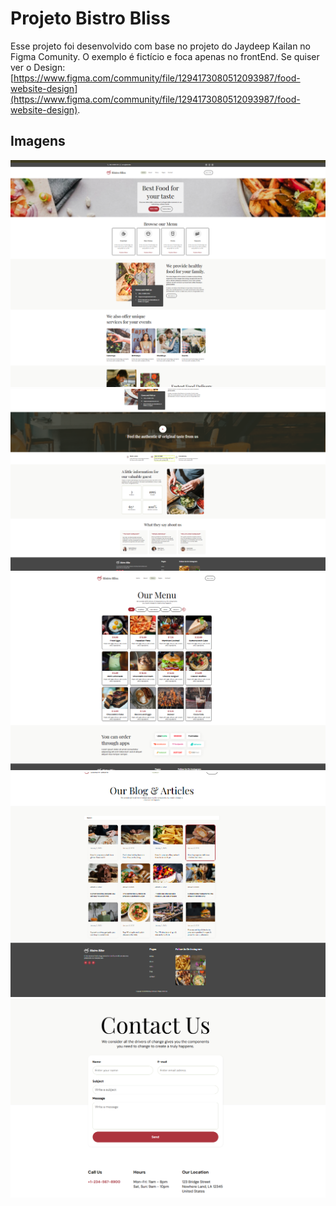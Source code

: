 # Projeto Bistro Bliss 
Esse projeto foi desenvolvido com base no projeto do Jaydeep Kailan no Figma Comunity. O exemplo é fictício e foca apenas no frontEnd. Se quiser ver o Design: [https://www.figma.com/community/file/1294173080512093987/food-website-design](https://www.figma.com/community/file/1294173080512093987/food-website-design).
## Imagens
<img src="readmeimgs/1.png">
<img src="readmeimgs/2.png">
<img src="readmeimgs/3.png">
<img src="readmeimgs/4.png">
<img src="readmeimgs/5.png">